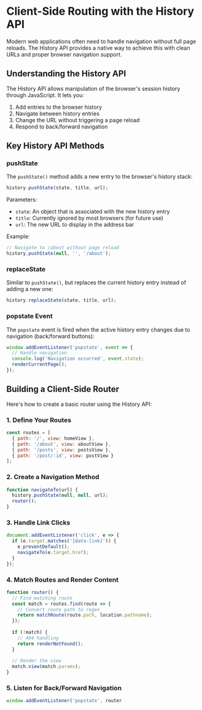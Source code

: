 # Client-Side Routing with the History API

Modern web applications often need to handle navigation without full page reloads. The History API provides a native way to achieve this with clean URLs and proper browser navigation support.

## Understanding the History API

The History API allows manipulation of the browser's session history through JavaScript. It lets you:

1. Add entries to the browser history
2. Navigate between history entries
3. Change the URL without triggering a page reload
4. Respond to back/forward navigation

## Key History API Methods

### pushState

The `pushState()` method adds a new entry to the browser's history stack:

```javascript
history.pushState(state, title, url);
```

Parameters:
- `state`: An object that is associated with the new history entry
- `title`: Currently ignored by most browsers (for future use)
- `url`: The new URL to display in the address bar

Example:
```javascript
// Navigate to /about without page reload
history.pushState(null, '', '/about');
```

### replaceState

Similar to `pushState()`, but replaces the current history entry instead of adding a new one:

```javascript
history.replaceState(state, title, url);
```

### popstate Event

The `popstate` event is fired when the active history entry changes due to navigation (back/forward buttons):

```javascript
window.addEventListener('popstate', event => {
  // Handle navigation
  console.log('Navigation occurred', event.state);
  renderCurrentPage();
});
```

## Building a Client-Side Router

Here's how to create a basic router using the History API:

### 1. Define Your Routes

```javascript
const routes = [
  { path: '/', view: homeView },
  { path: '/about', view: aboutView },
  { path: '/posts', view: postsView },
  { path: '/post/:id', view: postView }
];
```

### 2. Create a Navigation Method

```javascript
function navigateTo(url) {
  history.pushState(null, null, url);
  router();
}
```

### 3. Handle Link Clicks

```javascript
document.addEventListener('click', e => {
  if (e.target.matches('[data-link]')) {
    e.preventDefault();
    navigateTo(e.target.href);
  }
});
```

### 4. Match Routes and Render Content

```javascript
function router() {
  // Find matching route
  const match = routes.find(route => {
    // Convert route path to regex
    return matchRoute(route.path, location.pathname);
  });
  
  if (!match) {
    // 404 handling
    return renderNotFound();
  }
  
  // Render the view
  match.view(match.params);
}
```

### 5. Listen for Back/Forward Navigation

```javascript
window.addEventListener('popstate', router
